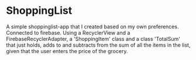 # ShoppingList

A simple shoppinglist-app that I created based on my own preferences.
Connected to firebase.
Using a RecyclerView and a FirebaseRecyclerAdapter, a 'ShoppingItem' class and a class 'TotalSum' that just holds, adds to and subtracts
from the sum of all the items in the list, given that the user enters the price of the grocery.
